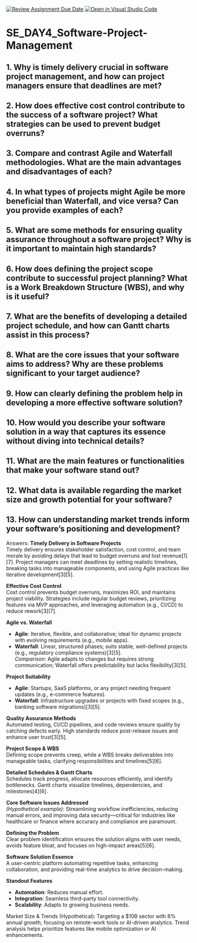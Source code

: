 [![Review Assignment Due Date](https://classroom.github.com/assets/deadline-readme-button-22041afd0340ce965d47ae6ef1cefeee28c7c493a6346c4f15d667ab976d596c.svg)](https://classroom.github.com/a/9pw6JKcu)
[![Open in Visual Studio Code](https://classroom.github.com/assets/open-in-vscode-2e0aaae1b6195c2367325f4f02e2d04e9abb55f0b24a779b69b11b9e10269abc.svg)](https://classroom.github.com/online_ide?assignment_repo_id=19159514&assignment_repo_type=AssignmentRepo)
# SE_DAY4_Software-Project-Management
## 1. Why is timely delivery crucial in software project management, and how can project managers ensure that deadlines are met?
## 2. How does effective cost control contribute to the success of a software project? What strategies can be used to prevent budget overruns?
## 3. Compare and contrast Agile and Waterfall methodologies. What are the main advantages and disadvantages of each?
## 4. In what types of projects might Agile be more beneficial than Waterfall, and vice versa? Can you provide examples of each?
## 5. What are some methods for ensuring quality assurance throughout a software project? Why is it important to maintain high standards?
## 6. How does defining the project scope contribute to successful project planning? What is a Work Breakdown Structure (WBS), and why is it useful?
## 7. What are the benefits of developing a detailed project schedule, and how can Gantt charts assist in this process?
## 8. What are the core issues that your software aims to address? Why are these problems significant to your target audience?
## 9. How can clearly defining the problem help in developing a more effective software solution?
## 10. How would you describe your software solution in a way that captures its essence without diving into technical details?
## 11. What are the main features or functionalities that make your software stand out?
## 12. What data is available regarding the market size and growth potential for your software?
## 13. How can understanding market trends inform your software’s positioning and development?



Answers:
**Timely Delivery in Software Projects**  
Timely delivery ensures stakeholder satisfaction, cost control, and team morale by avoiding delays that lead to budget overruns and lost revenue[1][7]. Project managers can meet deadlines by setting realistic timelines, breaking tasks into manageable components, and using Agile practices like iterative development[3][5].

**Effective Cost Control**  
Cost control prevents budget overruns, maximizes ROI, and maintains project viability. Strategies include regular budget reviews, prioritizing features via MVP approaches, and leveraging automation (e.g., CI/CD) to reduce rework[3][7].

**Agile vs. Waterfall**  
- **Agile**: Iterative, flexible, and collaborative; ideal for dynamic projects with evolving requirements (e.g., mobile apps).  
- **Waterfall**: Linear, structured phases; suits stable, well-defined projects (e.g., regulatory compliance systems)[3][5].  
*Comparison*: Agile adapts to changes but requires strong communication; Waterfall offers predictability but lacks flexibility[3][5].

**Project Suitability**  
- **Agile**: Startups, SaaS platforms, or any project needing frequent updates (e.g., e-commerce features).  
- **Waterfall**: Infrastructure upgrades or projects with fixed scopes (e.g., banking software migrations)[3][5].

**Quality Assurance Methods**  
Automated testing, CI/CD pipelines, and code reviews ensure quality by catching defects early. High standards reduce post-release issues and enhance user trust[3][5].

**Project Scope & WBS**  
Defining scope prevents creep, while a WBS breaks deliverables into manageable tasks, clarifying responsibilities and timelines[5][6].

**Detailed Schedules & Gantt Charts**  
Schedules track progress, allocate resources efficiently, and identify bottlenecks. Gantt charts visualize timelines, dependencies, and milestones[4][6].

**Core Software Issues Addressed**  
*(Hypothetical example)*: Streamlining workflow inefficiencies, reducing manual errors, and improving data security—critical for industries like healthcare or finance where accuracy and compliance are paramount.

**Defining the Problem**  
Clear problem identification ensures the solution aligns with user needs, avoids feature bloat, and focuses on high-impact areas[5][6].

**Software Solution Essence**  
A user-centric platform automating repetitive tasks, enhancing collaboration, and providing real-time analytics to drive decision-making.

**Standout Features**  
- **Automation**: Reduces manual effort.  
- **Integration**: Seamless third-party tool connectivity.  
- **Scalability**: Adapts to growing business needs.

Market Size & Trends 
(Hypothetical): Targeting a $10B sector with 8% annual growth, focusing on remote-work tools or AI-driven analytics. Trend analysis helps prioritize features like mobile optimization or AI enhancements.



